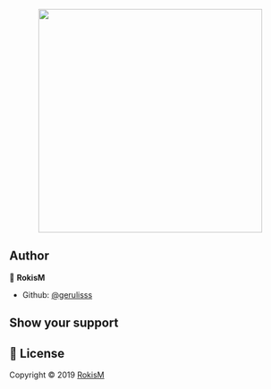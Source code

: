 <p align="center"><img src="https://res.cloudinary.com/dtfbvvkyp/image/upload/v1566331377/laravel-logolockup-cmyk-red.svg" width="400"></p>

**Author**
-------------------------
👤 **RokisM**

- Github: [@gerulisss](https://github.com/gerulisss)


## Show your support

 📝 **License**
------------------------
Copyright © 2019 [RokisM](https://github.com/gerulisss)<br />

